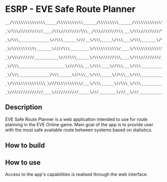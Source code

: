 # ESRP - EVE Safe Route Planner
```
__/\\\\\\\\\\\\\\\_____/\\\\\\\\\\\______/\\\\\\\\\______/\\\\\\\\\\\\\___        
 _\/\\\///////////____/\\\/////////\\\__/\\\///////\\\___\/\\\/////////\\\_       
  _\/\\\______________\//\\\______\///__\/\\\_____\/\\\___\/\\\_______\/\\\_      
   _\/\\\\\\\\\\\_______\////\\\_________\/\\\\\\\\\\\/____\/\\\\\\\\\\\\\/__     
    _\/\\\///////___________\////\\\______\/\\\//////\\\____\/\\\/////////____    
     _\/\\\_____________________\////\\\___\/\\\____\//\\\___\/\\\_____________   
      _\/\\\______________/\\\______\//\\\__\/\\\_____\//\\\__\/\\\_____________  
       _\/\\\\\\\\\\\\\\\_\///\\\\\\\\\\\/___\/\\\______\//\\\_\/\\\_____________ 
        _\///////////////____\///////////_____\///________\///__\///______________
```

## Description

EVE Safe Route Planner is a web application intended to use for route planning in the EVE Online game. Main goal of the app is to provide user with the most safe available route between systems based on statistics.

## How to build

## How to use

Access to the app's capabilities is realised through the web interface.
